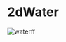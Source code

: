 # 2dWater
![waterff](https://user-images.githubusercontent.com/30340548/73167403-dc501100-4108-11ea-9bc6-ab9e3bbed11c.gif)
